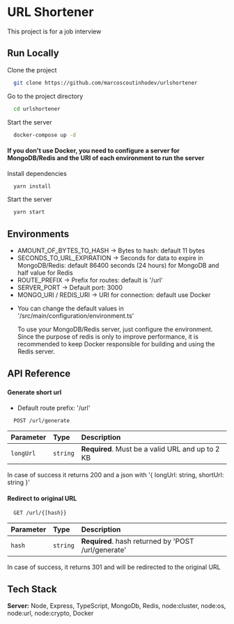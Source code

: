 
# URL Shortener

This project is for a job interview




## Run Locally

Clone the project

```bash
  git clone https://github.com/marcoscoutinhodev/urlshortener
```

Go to the project directory

```bash
  cd urlshortener
```

Start the server

```bash
  docker-compose up -d
```

#### If you don't use Docker, you need to configure a server for MongoDB/Redis and the URI of each environment to run the server

Install dependencies

```bash
  yarn install
```

Start the server

```bash
  yarn start
```
## Environments
  - AMOUNT_OF_BYTES_TO_HASH -> Bytes to hash: default 11 bytes
   - SECONDS_TO_URL_EXPIRATION -> Seconds for data to expire in MongoDB/Redis: default 86400 seconds (24 hours) for MongoDB and half value for Redis
  - ROUTE_PREFIX -> Prefix for routes: default is '/url'
  - SERVER_PORT -> Default port: 3000
  - MONGO_URI / REDIS_URI -> URI for connection: default use Docker

  * You can change the default values in '<rootDir>/src/main/configuration/environment.ts'

    To use your MongoDB/Redis server, just configure the environment. Since the purpose of redis is only to improve performance, it is recommended to keep Docker responsible for building and using the Redis server.




## API Reference

###

#### Generate short url

* Default route prefix: '/url'

```http
  POST /url/generate
```

| Parameter | Type     | Description                |
| :-------- | :------- | :------------------------- |
| `longUrl` | `string` | **Required**. Must be a valid URL and up to 2 KB |

In case of success it returns 200 and a json with '{ longUrl: string, shortUrl: string }'

#### Redirect to original URL

```http
  GET /url/{[hash}}
```

| Parameter | Type     | Description                       |
| :-------- | :------- | :-------------------------------- |
| `hash`      | `string` | **Required**. hash returned by 'POST /url/generate' |

In case of success, it returns 301 and will be redirected to the original URL


## Tech Stack

**Server:** Node, Express, TypeScript, MongoDb, Redis, node:cluster, node:os, node:url, node:crypto, Docker

